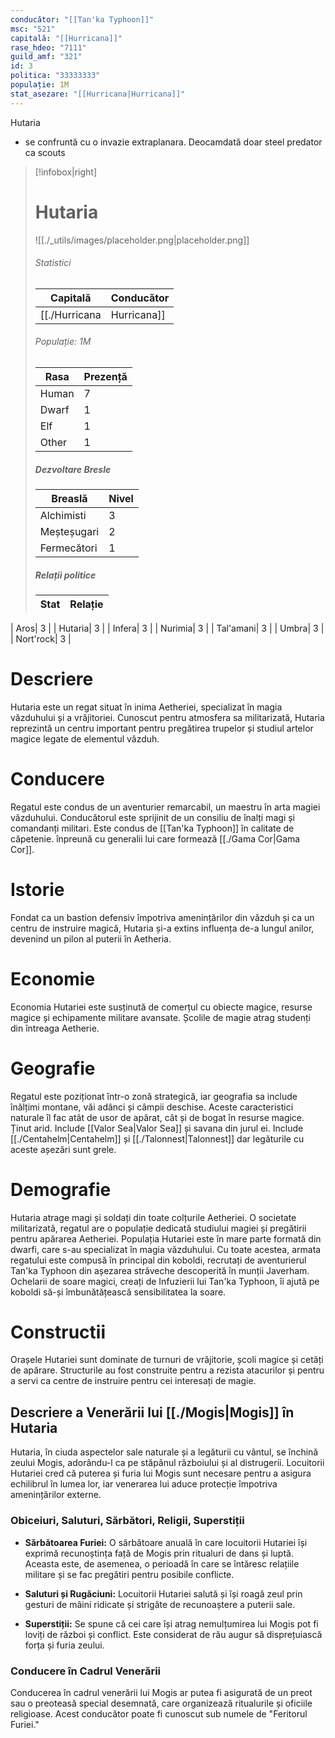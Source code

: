 ```yaml
---
conducător: "[[Tan'ka Typhoon]]"
msc: "521"
capitală: "[[Hurricana]]"
rase_hdeo: "7111"
guild_amf: "321"
id: 3
politica: "33333333"
populație: 1M
stat_asezare: "[[Hurricana|Hurricana]]"
---
```



Hutaria  

- se confruntă cu o invazie extraplanara. Deocamdată doar steel predator  ca scouts  




> [!infobox|right]
> # Hutaria
> ![[./_utils/images/placeholder.png|placeholder.png]]
> ###### Statistici
> | Capitală | Conducător | 
> |---| --- | 
> |[[./Hurricana|Hurricana]]|[[./Tan'ka Typhoon|Tan'ka Typhoon]]| 
> ###### Populație: 1M 
> | Rasa | Prezență |
> | ---- | ---- |
> | Human | 7 |
> | Dwarf | 1 |
> | Elf | 1 |
> | Other | 1 |
> ##### Dezvoltare Bresle
> | Breaslă | Nivel |
> | ---- | ---- |
> | Alchimisti |  3|
> | Meșteșugari | 2|
> | Fermecători | 1|
> ##### Relații politice
> | Stat |  Relație |
> | ---- | ---- |
| Aros|  3 |
| Hutaria|  3 |
| Infera|  3 |
| Nurimia|  3 |
| Tal'amani|  3 |
| Umbra|  3 |
| Nort'rock|  3 |


# Descriere
Hutaria este un regat situat în inima Aetheriei, specializat în magia văzduhului și a vrăjitoriei. Cunoscut pentru atmosfera sa militarizată, Hutaria reprezintă un centru important pentru pregătirea trupelor și studiul artelor magice legate de elementul văzduh.

# Conducere
Regatul este condus de un aventurier remarcabil, un maestru în arta magiei văzduhului. Conducătorul este sprijinit de un consiliu de înalți magi și comandanți militari.
Este condus de [[Tan'ka Typhoon]] în calitate de căpetenie. înpreună cu generalii lui care formează [[./Gama Cor|Gama Cor]].

# Istorie
Fondat ca un bastion defensiv împotriva amenințărilor din văzduh și ca un centru de instruire magică, Hutaria și-a extins influența de-a lungul anilor, devenind un pilon al puterii în Aetheria.

# Economie
Economia Hutariei este susținută de comerțul cu obiecte magice, resurse magice și echipamente militare avansate. Școlile de magie atrag studenți din întreaga Aetherie.

# Geografie
Regatul este poziționat într-o zonă strategică, iar geografia sa include înălțimi montane, văi adânci și câmpii deschise. Aceste caracteristici naturale îl fac atât de usor de apărat, cât și de bogat în resurse magice.
Ținut arid. Include [[Valor Sea|Valor Sea]] și savana din jurul ei. Include [[./Centahelm|Centahelm]] și [[./Talonnest|Talonnest]] dar legăturile cu aceste așezări sunt grele. 
# Demografie
Hutaria atrage magi și soldați din toate colțurile Aetheriei. O societate militarizată, regatul are o populație dedicată studiului magiei și pregătirii pentru apărarea Aetheriei.
Populația Hutariei este în mare parte formată din dwarfi, care s-au specializat în magia văzduhului. Cu toate acestea, armata regatului este compusă în principal din koboldi, recrutați de aventurierul Tan'ka Typhoon din așezarea străveche descoperită în munții Javerham. Ochelarii de soare magici, creați de Infuzierii lui Tan'ka Typhoon, îi ajută pe koboldi să-și îmbunătățească sensibilitatea la soare.

# Constructii
Orașele Hutariei sunt dominate de turnuri de vrăjitorie, școli magice și cetăți de apărare. Structurile au fost construite pentru a rezista atacurilor și pentru a servi ca centre de instruire pentru cei interesați de magie.

## Descriere a Venerării lui [[./Mogis|Mogis]] în Hutaria

Hutaria, în ciuda aspectelor sale naturale și a legăturii cu vântul, se închină zeului Mogis, adorându-l ca pe stăpânul războiului și al distrugerii. Locuitorii Hutariei cred că puterea și furia lui Mogis sunt necesare pentru a asigura echilibrul în lumea lor, iar venerarea lui aduce protecție împotriva amenințărilor externe.

### Obiceiuri, Saluturi, Sărbători, Religii, Superstiții

- **Sărbătoarea Furiei:** O sărbătoare anuală în care locuitorii Hutariei își exprimă recunoștința față de Mogis prin ritualuri de dans și luptă. Aceasta este, de asemenea, o perioadă în care se întăresc relațiile militare și se fac pregătiri pentru posibile conflicte.
    
- **Saluturi și Rugăciuni:** Locuitorii Hutariei salută și își roagă zeul prin gesturi de mâini ridicate și strigăte de recunoaștere a puterii sale.
    
- **Superstiții:** Se spune că cei care își atrag nemulțumirea lui Mogis pot fi loviți de război și conflict. Este considerat de rău augur să disprețuiască forța și furia zeului.
    

### Conducere în Cadrul Venerării

Conducerea în cadrul venerării lui Mogis ar putea fi asigurată de un preot sau o preoteasă special desemnată, care organizează ritualurile și oficiile religioase. Acest conducător poate fi cunoscut sub numele de "Feritorul Furiei."
